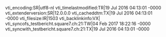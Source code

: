 vti_encoding:SR|utf8-nl
vti_timelastmodified:TR|19 Jul 2016 04:13:01 -0000
vti_extenderversion:SR|12.0.0.0
vti_cacheddtm:TX|19 Jul 2016 04:13:01 -0000
vti_filesize:IR|1503
vti_backlinkinfo:VX|
vti_syncofs_testbericht.square7.ch\:21:TW|04 Feb 2017 18:22:16 -0000
vti_syncwith_testbericht.square7.ch\:21:TX|19 Jul 2016 04:13:01 -0000
